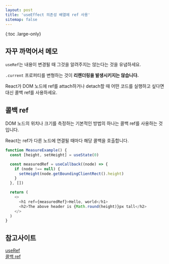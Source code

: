 ```yaml
---
layout: post
title: 'useEffect 의존성 배열에 ref 사용'
sitemap: false
---
```


{:toc .large-only}

## 자꾸 까먹어서 메모

`useRef`는 내용이 변경될 때 그것을 알려주지는 않는다는 것을 유념하세요.

`.current` 프로퍼티를 변형하는 것이 **리렌더링을 발생시키지는 않습니다.**

React가 DOM 노드에 ref를 attach하거나 detach할 때 어떤 코드를 실행하고 싶다면 대신 콜백 ref를 사용하세요.

## 콜백 ref

DOM 노드의 위치나 크기를 측정하는 기본적인 방법의 하나는 콜백 ref를 사용하는 것입니다.

React는 ref가 다른 노드에 연결될 때마다 해당 콜백을 호출합니다.

```js
function MeasureExample() {
  const [height, setHeight] = useState(0)

  const measuredRef = useCallback((node) => {
    if (node !== null) {
      setHeight(node.getBoundingClientRect().height)
    }
  }, [])

  return (
    <>
      <h1 ref={measuredRef}>Hello, world</h1>
      <h2>The above header is {Math.round(height)}px tall</h2>
    </>
  )
}
```

## 참고사이트

[useRef](https://ko.reactjs.org/docs/hooks-reference.html#useref)<br/>
[콜백 ref](https://ko.reactjs.org/docs/hooks-faq.html#how-can-i-measure-a-dom-node)
